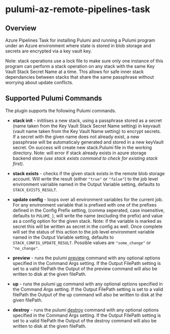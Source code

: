 # pulumi-az-remote-pipelines-task

## Overview
Azure Pipelines Task for installing Pulumi and running a Pulumi program under an Azure environment where state is stored in blob storage and secrets are encrypted via a key vault key.

Note: stack operations use a lock file to make sure only one instance of this program can perform a stack operation on any stack with the same Key Vault Stack Secret Name at a time.
This allows for safe inner stack dependancies between stacks that share the same passphrase without worrying about update conflicts.

## Supported Pulumi Commands

The plugin supports the following Pulumi commands.

- **stack init** - initilises a new stack, using a passphrase stored as a secret (name taken from the Key Vault Stack Secret Name setting) in keyvault (vault name taken from the Key Vault Name setting) to encrypt secrets. If a secret with the given name does not already exist, a new passphrase will be automaticaly generated and stored in a new keyVault secret. On success will create new stack.Pulumi file in the working directory. Note: will error if stack already exists in azure storage backend store *(use stack exists command to check for existing stack first)*.

- **stack exists** - checks if the given stack exists in the remote blob storage account. Will write the result (either `"true"` or `"false"`) to the job level environment vairiable named in the Output Variable setting, defaults to `STACK_EXISTS_RESULT`.

- **update config** - loops over all environment variables for the current job. For any environment variable that is prefixed with one of the prefixes defined in the Config Prefix setting, (comma seperated, case insensitive, defaults to `PULUMI_`), will write the name (excluding the prefix) and value as a config option for the given stack. Note: if the variable is marked as secret this will be written as secret in the config as well. Once complete will set the status of this action to the job level environment variable named in the Output Variable setting, defaults to `STACK_CONFIG_UPDATE_RESULT`. Possible values are `"some_change"` or `"no_change"`.

- **preview** - runs the pulumi [preview](https://www.pulumi.com/docs/reference/cli/pulumi_preview/) command with any optional options specified in the Command Args setting. If the Output FilePath setting is set to a valid filePath the Output of the preview command will also be written to disk at the given filePath.

- **up** - runs the pulumi [up](https://www.pulumi.com/docs/reference/cli/pulumi_up/) command with any optional options specified in the Command Args setting. If the Output FilePath setting is set to a valid filePath the Output of the up command will also be written to disk at the given filePath.

- **destroy** - runs the pulumi [destroy](https://www.pulumi.com/docs/reference/cli/pulumi_destroy/) command with any optional options specified in the Command Args setting. If the Output FilePath setting is set to a valid filePath the Output of the destroy command will also be written to disk at the given filePath.